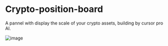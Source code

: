 # Crypto-position-board
A pannel with display the scale of your crypto assets, building by cursor pro AI.

![image](https://github.com/user-attachments/assets/0e9de787-b932-4559-be69-13494b6a4220)
